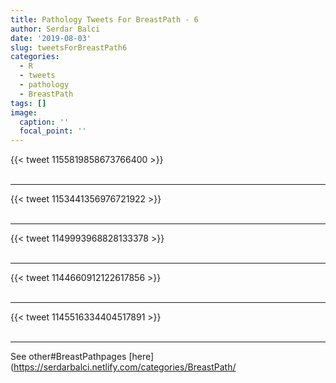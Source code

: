 ```yaml
---
title: Pathology Tweets For BreastPath - 6
author: Serdar Balci
date: '2019-08-03'
slug: tweetsForBreastPath6
categories:
  - R
  - tweets
  - pathology
  - BreastPath
tags: []
image:
  caption: ''
  focal_point: ''
---
```



{{< tweet 1155819858673766400 >}}
<br>
<br>
<hr>
{{< tweet 1153441356976721922 >}}
<br>
<br>
<hr>
{{< tweet 1149993968828133378 >}}
<br>
<br>
<hr>
{{< tweet 1144660912122617856 >}}
<br>
<br>
<hr>
{{< tweet 1145516334404517891 >}}
<br>
<br>
<hr>


See other#BreastPathpages [here](https://serdarbalci.netlify.com/categories/BreastPath/
